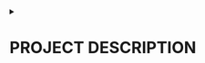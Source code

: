 <details>
    <summary><h1>PROJECT DESCRIPTION</h1></summary>
### APP NAME: ***PRONTO***
<details>
    <summary><h3>SHORT DESCRIPTION:</h3></summary>

Streamlined E-commerce for a small Italian restaurant.

This project is intended to simplify web management for non-tech-savvy owners and managers, enabling effortless updates to products and prices. This solution amplifies online visibility, attracting new customers and fostering loyalty among existing ones.
</details>
<details>
    <summary><h3>LIST OF FEATURES:</h3></summary>

1. **TECH STACK:**
    * ***MySQL database:*** Centralized storage for business information.
    * ***NodeJS API:*** using Express and Sequelize for effective communication with internal and external services or applications.
    * ***HTML Website:*** SEO-optimized platform for web presence and customer acquisition.
    * ***IONIC / Angular Web-App:*** Enhances customer loyalty and streamlines business processes.
2. **FUNCTIONALITY:**
    * ***User Management:*** Facilitates the creation, retrieval, updating, and deletion (CRUD) of users with essential details, user types (admin, employee, customer), and login credentials.
    * ***Product Management:*** Enables CRUD operations for products, incorporating categories, prices, and images. This functionality is integral for website construction and empowers customers to place orders. Integration of a camera plugin ensures seamless updating of product images.
    * ***Order Management:*** Streamlines CRUD processes for orders, encompassing vital information for users placing orders, employees tracking them, and admins generating insightful reports."
</details>
<details>
    <summary><h3>FUTURE FEATURES:</h3></summary>

1. Online Payment Integration.
2. Customer point rewards and redemption in-store or online.
3. Push notifications.
4. Automatic/Scheduled Reports.
5. New customizations for the website.
</details>
<details>
    <summary><h3>APPLICATION USERS:</h3></summary>

1. ***Admins:*** Full access to every feature.
2. ***Employees:*** Customer-level acces and limited management access.
3. ***Customers:*** Access limited to website navigation and own orders.
</details>
<details>
    <summary><h3>TYPE OF APPLICATION: WEB AND MOBILE</h3></summary>

1. ***Website:*** HTML, SCSS and Bootstrap to improve SEO.
2. ***Ionic / Angular:*** Cross-platform APP for customers and internal management.
</details>
</details>